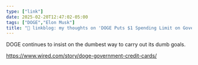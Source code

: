 ```yaml
---
type: ["link"]
date: 2025-02-20T12:47:02-05:00
tags: ["DOGE","Elon Musk"]
title: "🔗 linkblog: my thoughts on 'DOGE Puts $1 Spending Limit on Government Employee Credit Cards'"
---
```

DOGE continues to insist on the dumbest way to carry out its dumb goals.

https://www.wired.com/story/doge-government-credit-cards/
